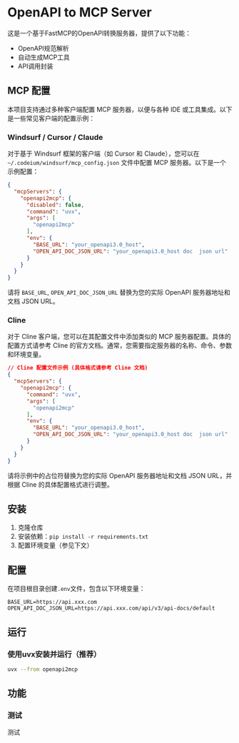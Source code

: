 # OpenAPI to MCP Server

这是一个基于FastMCP的OpenAPI转换服务器，提供了以下功能：

- OpenAPI规范解析
- 自动生成MCP工具
- API调用封装


## MCP 配置

本项目支持通过多种客户端配置 MCP 服务器，以便与各种 IDE 或工具集成。以下是一些常见客户端的配置示例：

### Windsurf / Cursor / Claude

对于基于 Windsurf 框架的客户端（如 Cursor 和 Claude），您可以在 `~/.codeium/windsurf/mcp_config.json` 文件中配置 MCP 服务器。以下是一个示例配置：

```json
{
  "mcpServers": {
    "openapi2mcp": {
      "disabled": false,
      "command": "uvx",
      "args": [
        "openapi2mcp"
      ],
      "env": {
        "BASE_URL": "your_openapi3.0_host",
        "OPEN_API_DOC_JSON_URL": "your_openapi3.0_host doc  json url"
      }
    }
  }
}
```

请将 `BASE_URL`, `OPEN_API_DOC_JSON_URL` 替换为您的实际 OpenAPI 服务器地址和文档 JSON URL。

### Cline

对于 Cline 客户端，您可以在其配置文件中添加类似的 MCP 服务器配置。具体的配置方式请参考 Cline 的官方文档。通常，您需要指定服务器的名称、命令、参数和环境变量。

```json
// Cline 配置文件示例 (具体格式请参考 Cline 文档)
{
  "mcpServers": {
    "openapi2mcp": {
      "command": "uvx",
      "args": [
        "openapi2mcp"
      ],
      "env": {
        "BASE_URL": "your_openapi3.0_host",
        "OPEN_API_DOC_JSON_URL": "your_openapi3.0_host doc  json url"
      }
    }
  }
}
```

请将示例中的占位符替换为您的实际 OpenAPI 服务器地址和文档 JSON URL，并根据 Cline 的具体配置格式进行调整。

## 安装

1. 克隆仓库
2. 安装依赖：`pip install -r requirements.txt`
3. 配置环境变量（参见下文）

## 配置

在项目根目录创建`.env`文件，包含以下环境变量：

```
BASE_URL=https://api.xxx.com
OPEN_API_DOC_JSON_URL=https://api.xxx.com/api/v3/api-docs/default
```

## 运行

### 使用uvx安装并运行（推荐）

```bash
uvx --from openapi2mcp
```

## 功能

### 测试

测试